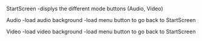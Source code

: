 StartScreen
-displys the different mode buttons (Audio, Video)

Audio
-load audio background
-load menu button to go back to StartScreen

Video
-load video background
-load menu button to go back to StartScreen